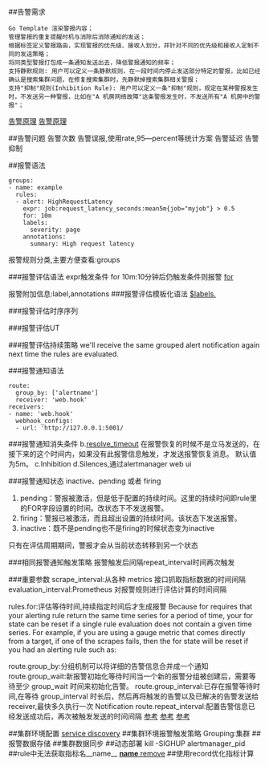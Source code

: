 
##告警需求
```
Go Template 渲染警报内容；
管理警报的重复提醒时机与消除后消除通知的发送；
根据标签定义警报路由，实现警报的优先级、接收人划分，并针对不同的优先级和接收人定制不同的发送策略；
将同类型警报打包成一条通知发送出去，降低警报通知的频率；
支持静默规则: 用户可以定义一条静默规则，在一段时间内停止发送部分特定的警报，比如已经确认是搜索集群问题，在修复搜索集群时，先静默掉搜索集群相关警报；
支持"抑制"规则(Inhibition Rule): 用户可以定义一条"抑制"规则，规定在某种警报发生时，不发送另一种警报，比如在"A 机房网络故障"这条警报发生时，不发送所有"A 机房中的警报"；
```

[告警原理](https://zhuanlan.zhihu.com/p/63270049)
[告警原理](https://prometheus.io/docs/alerting/latest/configuration/)

##告警问题
告警次数
告警误报,使用rate,95—percent等统计方案
告警延迟
告警抑制

##报警语法
```
groups:
- name: example
  rules:
  - alert: HighRequestLatency
    expr: job:request_latency_seconds:mean5m{job="myjob"} > 0.5
    for: 10m
    labels:
      severity: page
    annotations:
      summary: High request latency
```
报警规则分类,主要方便查看:groups[](https://www.yxingxing.net/archives/alertmanager-20191218-config#groups)

###报警评估语法
expr触发条件
for 10m:10分钟后仍触发条件则报警
[for](https://prometheus.io/docs/prometheus/latest/configuration/alerting_rules/)

报警附加信息:label,annotations
###报警评估模板化语法
[$labels.<labelname>](https://prometheus.io/docs/prometheus/latest/configuration/alerting_rules/)

###报警评估时序序列


###报警评估UT
[](https://prometheus.io/docs/prometheus/latest/configuration/unit_testing_rules/)

###报警评估持续策略
we'll receive the same grouped alert notification again next time the rules are evaluated.

###报警通知语法
```
route:
  group_by: ['alertname']
  receiver: 'web.hook'
receivers:
- name: 'web.hook'
  webhook_configs:
  - url: 'http://127.0.0.1:5001/
```


###报警通知消失条件
b.[resolve_timeout](https://yunlzheng.gitbook.io/prometheus-book/parti-prometheus-ji-chu/alert/alert-manager-config)
在报警恢复的时候不是立马发送的，在接下来的这个时间内，如果没有此报警信息触发，才发送报警恢复消息。 默认值为5m。
c.Inhibition
d.Silences,通过alertmanager web ui

###报警通知状态
inactive、pending 或者 firing

1. pending：警报被激活，但是低于配置的持续时间。这里的持续时间即rule里的FOR字段设置的时间。改状态下不发送报警。
2. firing：警报已被激活，而且超出设置的持续时间。该状态下发送报警。
3. inactive：既不是pending也不是firing的时候状态变为inactive

只有在评估周期期间，警报才会从当前状态转移到另一个状态


###相同报警通知触发策略
报警触发后间隔repeat_interval时间再次触发

###重要参数
scrape_interval:从各种 metrics 接口抓取指标数据的时间间隔
evaluation_interval:Prometheus 对报警规则进行评估计算的时间间隔

rules.for:评估等待时间,持续指定时间后才生成报警
Because for requires that your alerting rule return the same time series for a period of time, your for state can be reset if a single rule evaluation does not contain a given time series. For example, if you are using a gauge metric that comes directly from a target, if one of the scrapes fails, then the for state will be reset if you had an alerting rule such as:

route.group_by:分组机制可以将详细的告警信息合并成一个通知
route.group_wait:新报警初始化等待时间当一个新的报警分组被创建后，需要等待至少 group_wait 时间来初始化告警。
route.group_interval:已存在报警等待时间,在等待 group_interval 时长后，然后再将触发的告警以及已解决的告警发送给 receiver,最快多久执行一次 Notification
route.repeat_interval:配置告警信息已经发送成功后，再次被触发发送的时间间隔
[参考](https://www.qikqiak.com/post/alertmanager-when-alert/)
[参考](https://www.robustperception.io/whats-the-difference-between-group_interval-group_wait-and-repeat_interval)
[参考](http://code2life.top/2020/02/28/0048-prometheus-in-action-start/)

##集群环境配置
[service discovery](https://prometheus.io/docs/prometheus/latest/configuration/configuration/#alertmanager_config)
##集群环境报警触发策略
Grouping:集群
##报警数据存储
##集群数据同步
##动态部署
kill -SIGHUP alertmanager_pid
##rule中无法获取指标名__name__
[__name__ remove](https://www.robustperception.io/whats-in-a-__name__)
##使用record优化指标计算

